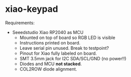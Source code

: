 # xiao-keypad
 
Requirements:
* Seeedstudio Xiao RP2040 as MCU
  * Mounted on top of board so RGB LED is visible
  * Instructions printed on board.
  * Leave serial pin unused. Break to testpoint?
  * Pinout for Xiao fully labeled on board.
  * SMT 3.5mm jack for I2C SDA/SCL/GND (no power!!)
  * Diodes and MCU **not stacked**.
  * COL2ROW diode alignment.
  
